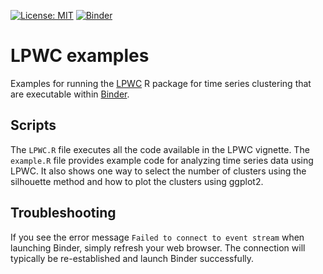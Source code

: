 [![License: MIT](https://img.shields.io/badge/License-MIT-yellow.svg)](https://opensource.org/licenses/MIT)
[![Binder](https://mybinder.org/badge_logo.svg)](https://mybinder.org/v2/gh/gitter-lab/LPWC-examples/master?urlpath=rstudio)

# LPWC examples
Examples for running the [LPWC](https://github.com/gitter-lab/LPWC/) R package for time series clustering that are executable within [Binder](https://mybinder.org/).

## Scripts
The `LPWC.R` file executes all the code available in the LPWC vignette.
The `example.R` file provides example code for analyzing time series data using LPWC.
It also shows one way to select the number of clusters using the silhouette method and how to plot the clusters using ggplot2.

## Troubleshooting
If you see the error message `Failed to connect to event stream` when launching Binder, simply refresh your web browser.
The connection will typically be re-established and launch Binder successfully.

